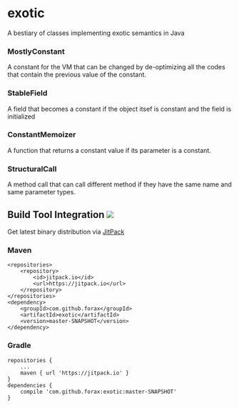 # exotic
A bestiary of classes implementing exotic semantics in Java

### MostlyConstant

A constant for the VM that can be changed by de-optimizing all the codes that contain the previous value of the constant.

### StableField

A field that becomes a constant if the object itsef is constant and the field is initialized

### ConstantMemoizer

A function that returns a constant value if its parameter is a constant.

### StructuralCall

A method call that can call different method if they have the same name and same parameter types.



## Build Tool Integration [![](https://jitpack.io/v/forax/exotic.svg)](https://jitpack.io/#forax/exotic)

Get latest binary distribution via [JitPack](https://jitpack.io/#forax/exotic) 


### Maven

    <repositories>
        <repository>
            <id>jitpack.io</id>
            <url>https://jitpack.io</url>
        </repository>
    </repositories>
    <dependency>
        <groupId>com.github.forax</groupId>
        <artifactId>exotic</artifactId>
        <version>master-SNAPSHOT</version>
    </dependency>


### Gradle

    repositories {
        ...
        maven { url 'https://jitpack.io' }
    }
    dependencies {
        compile 'com.github.forax:exotic:master-SNAPSHOT'
    }
